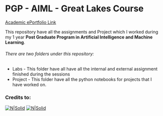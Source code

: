 # PGP - AIML - Great Lakes Course

[Academic ePortfolio Link](https://eportfolio.greatlearning.in/umang-maheshwari)

This repository have all the assignments and Project which I worked during my 1 year **Post Graduate Program in Artificial Intelligence and Machine Learning**.

###### There are two folders under this repository:
- Labs - This folder have all have all the internal and external assignment finished during the sessions
- Project - This folder have all the python notebooks for projects that I have worked on.



### Credits to:
[![N|Solid](https://mma.prnewswire.com/media/900043/Great_Learning_Logo.jpg?w=450)](https://eportfolio.greatlearning.in/umang-maheshwari)
[![N|Solid](https://d9jmtjs5r4cgq.cloudfront.net/images/branding/autin-lp.png)](https://eportfolio.greatlearning.in/umang-maheshwari)
